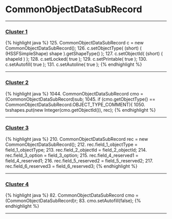 # CommonObjectDataSubRecord

***

### [Cluster 1](./1)
{% highlight java %}
125. CommonObjectDataSubRecord c = new CommonObjectDataSubRecord();
126. c.setObjectType( (short) ( (HSSFSimpleShape) shape ).getShapeType() );
127. c.setObjectId( (short) ( shapeId ) );
128. c.setLocked( true );
129. c.setPrintable( true );
130. c.setAutofill( true );
131. c.setAutoline( true );
{% endhighlight %}

***

### [Cluster 2](./2)
{% highlight java %}
1044. CommonObjectDataSubRecord cmo = (CommonObjectDataSubRecord)sub;
1045. if (cmo.getObjectType() == CommonObjectDataSubRecord.OBJECT_TYPE_COMMENT){
1050.             txshapes.put(new Integer(cmo.getObjectId()), rec);
{% endhighlight %}

***

### [Cluster 3](./3)
{% highlight java %}
210. CommonObjectDataSubRecord rec = new CommonObjectDataSubRecord();
212. rec.field_1_objectType = field_1_objectType;
213. rec.field_2_objectId = field_2_objectId;
214. rec.field_3_option = field_3_option;
215. rec.field_4_reserved1 = field_4_reserved1;
216. rec.field_5_reserved2 = field_5_reserved2;
217. rec.field_6_reserved3 = field_6_reserved3;
{% endhighlight %}

***

### [Cluster 4](./4)
{% highlight java %}
82. CommonObjectDataSubRecord cmo = (CommonObjectDataSubRecord)r;
83. cmo.setAutofill(false);
{% endhighlight %}

***

